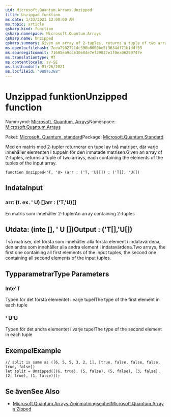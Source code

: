 ```yaml
---
uid: Microsoft.Quantum.Arrays.Unzipped
title: Unzippad funktion
ms.date: 1/23/2021 12:00:00 AM
ms.topic: article
qsharp.kind: function
qsharp.namespace: Microsoft.Quantum.Arrays
qsharp.name: Unzipped
qsharp.summary: Given an array of 2-tuples, returns a tuple of two arrays, each containing the elements of the tuples of the input array.
ms.openlocfilehash: 7eea7982721dc596b8660be5f3634df71b1ddf95
ms.sourcegitcommit: 71605ea9cc630e84e7ef29027e1f0ea06299747e
ms.translationtype: MT
ms.contentlocale: sv-SE
ms.lasthandoff: 01/26/2021
ms.locfileid: "98845368"
---
```

# <a name="unzipped-function"></a><span data-ttu-id="d07bf-102">Unzippad funktion</span><span class="sxs-lookup"><span data-stu-id="d07bf-102">Unzipped function</span></span>

<span data-ttu-id="d07bf-103">Namnrymd: [Microsoft. Quantum. Arrays](xref:Microsoft.Quantum.Arrays)</span><span class="sxs-lookup"><span data-stu-id="d07bf-103">Namespace: [Microsoft.Quantum.Arrays](xref:Microsoft.Quantum.Arrays)</span></span>

<span data-ttu-id="d07bf-104">Paket: [Microsoft. Quantum. standard](https://nuget.org/packages/Microsoft.Quantum.Standard)</span><span class="sxs-lookup"><span data-stu-id="d07bf-104">Package: [Microsoft.Quantum.Standard](https://nuget.org/packages/Microsoft.Quantum.Standard)</span></span>


<span data-ttu-id="d07bf-105">Med en matris med 2-tupler returnerar en tupel av två matriser, där varje innehåller elementen i tuppeln för den inmatade matrisen.</span><span class="sxs-lookup"><span data-stu-id="d07bf-105">Given an array of 2-tuples, returns a tuple of two arrays, each containing the elements of the tuples of the input array.</span></span>

```qsharp
function Unzipped<'T, 'U> (arr : ('T, 'U)[]) : ('T[], 'U[])
```


## <a name="input"></a><span data-ttu-id="d07bf-106">Indata</span><span class="sxs-lookup"><span data-stu-id="d07bf-106">Input</span></span>

### <a name="arr--tu"></a><span data-ttu-id="d07bf-107">arr: (t. ex. ' U) []</span><span class="sxs-lookup"><span data-stu-id="d07bf-107">arr : ('T,'U)[]</span></span>

<span data-ttu-id="d07bf-108">En matris som innehåller 2-tupler</span><span class="sxs-lookup"><span data-stu-id="d07bf-108">An array containing 2-tuples</span></span>



## <a name="output--tu"></a><span data-ttu-id="d07bf-109">Utdata: (inte [], ' U [])</span><span class="sxs-lookup"><span data-stu-id="d07bf-109">Output : ('T[],'U[])</span></span>

<span data-ttu-id="d07bf-110">Två matriser, det första som innehåller alla första element i indatavärdena, den andra som innehåller alla andra element i indatavärdena.</span><span class="sxs-lookup"><span data-stu-id="d07bf-110">Two arrays, the first one containing all first elements of the input tuples, the second one containing all second elements of the input tuples.</span></span>

## <a name="type-parameters"></a><span data-ttu-id="d07bf-111">Typparametrar</span><span class="sxs-lookup"><span data-stu-id="d07bf-111">Type Parameters</span></span>

### <a name="t"></a><span data-ttu-id="d07bf-112">Inte</span><span class="sxs-lookup"><span data-stu-id="d07bf-112">'T</span></span>

<span data-ttu-id="d07bf-113">Typen för det första elementet i varje tupel</span><span class="sxs-lookup"><span data-stu-id="d07bf-113">The type of the first element in each tuple</span></span>
### <a name="u"></a><span data-ttu-id="d07bf-114">' U</span><span class="sxs-lookup"><span data-stu-id="d07bf-114">'U</span></span>

<span data-ttu-id="d07bf-115">Typen för det andra elementet i varje tupel</span><span class="sxs-lookup"><span data-stu-id="d07bf-115">The type of the second element in each tuple</span></span>

## <a name="example"></a><span data-ttu-id="d07bf-116">Exempel</span><span class="sxs-lookup"><span data-stu-id="d07bf-116">Example</span></span>

```qsharp
// split is same as ([6, 5, 5, 3, 2, 1], [true, false, false, false, true, false])
let split = Unzipped([(6, true), (5, false), (5, false), (3, false), (2, true), (1, false)]);
```

## <a name="see-also"></a><span data-ttu-id="d07bf-117">Se även</span><span class="sxs-lookup"><span data-stu-id="d07bf-117">See Also</span></span>

- [<span data-ttu-id="d07bf-118">Microsoft.Quantum.Arrays.Zipinmatningsenhet</span><span class="sxs-lookup"><span data-stu-id="d07bf-118">Microsoft.Quantum.Arrays.Zipped</span></span>](xref:Microsoft.Quantum.Arrays.Zipped)